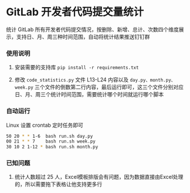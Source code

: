 # GitLab 开发者代码提交量统计
统计 GitLab 所有开发者代码提交情况，按删除、新增、总计、次数四个维度展示，支持日、月、周三种时间范围，自动将统计结果推送钉钉群


### 使用说明
1. 安装需要的支持库
`pip install -r requirements.txt`

2. 修改 `code_statistics.py` 文件 L13-L24 内容以及 `day.py、month.py、week.py` 三个文件的倒数第二行内容，最后运行即可，这三个文件分别对应 日、月、周三个统计时间范围，需要统计哪个时间就运行哪个脚本


### 自动运行
Linux 设置 crontab 定时任务即可

```bash
50 20 * * 1-6  bash run.sh day.py
00 21 * * 7    bash run.sh week.py
30 10 2 1-12 * bash run.sh month.py
```


### 已知问题
1. 统计人数超过 25 人，Excel模板排版会有问题，因为数据直接由Excel处理的，所以需要拖下表格让他支持更多行

